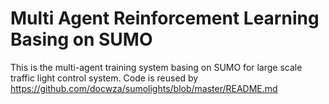 # Multi Agent Reinforcement Learning Basing on SUMO

This is the multi-agent training system basing on SUMO for large scale traffic light control system. Code is reused by https://github.com/docwza/sumolights/blob/master/README.md
